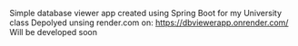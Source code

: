 Simple database viewer app created using Spring Boot for my University class
Depolyed unsing render.com on: https://dbviewerapp.onrender.com/
Will be developed soon
